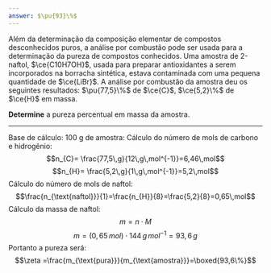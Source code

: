 ```yaml
---
answer: $\pu{93}\%$
---
```


Além da determinação da composição elementar de compostos desconhecidos puros, a análise por combustão pode ser usada para a determinação da pureza de compostos conhecidos. Uma amostra de 2-naftol, $\ce{C10H7OH}$, usada para preparar antioxidantes a serem incorporados na borracha sintética, estava contaminada com uma pequena quantidade de $\ce{LiBr}$. A análise por combustão da amostra deu os seguintes resultados: $\pu{77,5}\%$ de $\ce{C}$, $\ce{5,2}\%$ de $\ce{H}$ em massa.

**Determine** a pureza percentual em massa da amostra.

---

Base de cálculo: 100 g de amostra:
Cálculo do número de mols de carbono e hidrogênio:
$$n_{C}= \frac{77,5\,g}{12\,g\,mol^{-1}}=6,46\,mol$$
$$n_{H}= \frac{5,2\,g}{1\,g\,mol^{-1}}=5,2\,mol$$
Cálculo do número de mols de naftol:
$$\frac{n_{\text{naftol}}}{1}=\frac{n_{H}}{8}=\frac{5,2}{8}=0,65\,mol$$
Cálculo da massa de naftol:
$$m=n\cdot M$$
$$m=(0,65\,mol)\cdot144\,g\,mol^{-1}=93,6\,g$$
Portanto a pureza será:
$$\zeta =\frac{m_{\text{pura}}}{m_{\text{amostra}}}=\boxed{93,6\%}$$

